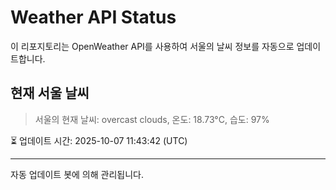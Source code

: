 
# Weather API Status

이 리포지토리는 OpenWeather API를 사용하여 서울의 날씨 정보를 자동으로 업데이트합니다.

## 현재 서울 날씨
> 서울의 현재 날씨: overcast clouds, 온도: 18.73°C, 습도: 97%

⏳ 업데이트 시간: 2025-10-07 11:43:42 (UTC)

---
자동 업데이트 봇에 의해 관리됩니다.
